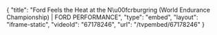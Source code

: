 {
    "title": "Ford Feels the Heat at the N\u00fcrburgring (World Endurance Championship) | FORD PERFORMANCE",
    "type": "embed",
    "layout": "iframe-static",
    "videoId": "67178246",
    "url": "\/tvpembed\/67178246"
}